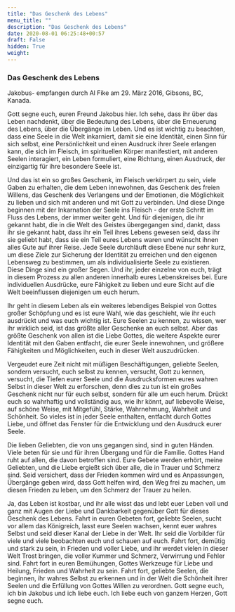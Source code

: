 ```yaml
---
title: "Das Geschenk des Lebens"
menu_title: ""
description: "Das Geschenk des Lebens"
date: 2020-08-01 06:25:48+00:57
draft: False
hidden: True
weight:
---
```

### Das Geschenk des Lebens

Jakobus- empfangen durch Al Fike am 29. März 2016, Gibsons, BC, Kanada. 

Gott segne euch, euren Freund Jakobus hier. Ich sehe, dass ihr über das Leben nachdenkt, über die Bedeutung des Lebens, über die Erneuerung des Lebens, über die Übergänge im Leben. Und es ist wichtig zu beachten, dass eine Seele in die Welt inkarniert, damit sie eine Identität, einen Sinn für sich selbst, eine Persönlichkeit und einen Ausdruck ihrer Seele erlangen kann, die sich im Fleisch, im spirituellen Körper manifestiert, mit anderen Seelen interagiert, ein Leben formuliert, eine Richtung, einen Ausdruck, der einzigartig für ihre besondere Seele ist.

Und das ist ein so großes Geschenk, im Fleisch verkörpert zu sein, viele Gaben zu erhalten, die dem Leben innewohnen, das Geschenk des freien Willens, das Geschenk des Verlangens und der Emotionen, die Möglichkeit zu lieben und sich mit anderen und mit Gott zu verbinden. Und diese Dinge beginnen mit der Inkarnation der Seele ins Fleisch - der erste Schritt im Fluss des Lebens, der immer weiter geht. Und für diejenigen, die ihr gekannt habt, die in die Welt des Geistes übergegangen sind, dankt, dass ihr sie gekannt habt, dass ihr ein Teil ihres Lebens gewesen seid, dass ihr sie geliebt habt, dass sie ein Teil eures Lebens waren und wünscht ihnen alles Gute auf ihrer Reise. Jede Seele durchläuft diese Ebene nur sehr kurz, um diese Ziele zur Sicherung der Identität zu erreichen und den eigenen Lebensweg zu bestimmen, um als individualisierte Seele zu existieren. Diese Dinge sind ein großer Segen. Und ihr, jeder einzelne von euch, trägt in diesem Prozess zu allen anderen innerhalb eures Lebenskreises bei. Eure individuellen Ausdrücke, eure Fähigkeit zu lieben und eure Sicht auf die Welt beeinflussen diejenigen um euch herum.

Ihr geht in diesem Leben als ein weiteres lebendiges Beispiel von Gottes großer Schöpfung und es ist eure Wahl, wie das geschieht, wie ihr euch ausdrückt und was euch wichtig ist. Eure Seelen zu kennen, zu wissen, wer ihr wirklich seid, ist das größte aller Geschenke an euch selbst. Aber das größte Geschenk von allen ist die Liebe Gottes, die weitere Aspekte eurer Identität mit den Gaben entfacht, die eurer Seele innewohnen, und größere Fähigkeiten und Möglichkeiten, euch in dieser Welt auszudrücken.

Vergeudet eure Zeit nicht mit müßigen Beschäftigungen, geliebte Seelen, sondern versucht, euch selbst zu kennen, versucht, Gott zu kennen, versucht, die Tiefen eurer Seele und die Ausdrucksformen eures wahren Selbst in dieser Welt zu erforschen, denn dies zu tun ist ein großes Geschenk nicht nur für euch selbst, sondern für alle um euch herum. Drückt euch so wahrhaftig und vollständig aus, wie ihr könnt, auf liebevolle Weise, auf schöne Weise, mit Mitgefühl, Stärke, Wahrnehmung, Wahrheit und Schönheit. So vieles ist in jeder Seele enthalten, entfacht durch Gottes Liebe, und öffnet das Fenster für die Entwicklung und den Ausdruck eurer Seele.

Die lieben Geliebten, die von uns gegangen sind, sind in guten Händen. Viele beten für sie und für ihren Übergang und für die Familie. Gottes Hand ruht auf allen, die davon betroffen sind. Eure Gebete werden erhört, meine Geliebten, und die Liebe ergießt sich über alle, die in Trauer und Schmerz sind. Seid versichert, dass der Frieden kommen wird und es Anpassungen, Übergänge geben wird, dass Gott helfen wird, den Weg frei zu machen, um diesen Frieden zu leben, um den Schmerz der Trauer zu heilen.

Ja, das Leben ist kostbar, und ihr alle wisst das und lebt euer Leben voll und ganz mit Augen der Liebe und Dankbarkeit gegenüber Gott für dieses Geschenk des Lebens. Fahrt in euren Gebeten fort, geliebte Seelen, sucht vor allem das Königreich, lasst eure Seelen wachsen, kennt euer wahres Selbst und seid dieser Kanal der Liebe in der Welt. Ihr seid die Vorbilder für viele und viele beobachten euch und schauen auf euch. Fahrt fort, demütig und stark zu sein, in Frieden und voller Liebe, und ihr werdet vielen in dieser Welt Trost bringen, die voller Kummer und Schmerz, Verwirrung und Fehler sind. Fahrt fort in euren Bemühungen, Gottes Werkzeuge für Liebe und Heilung, Frieden und Wahrheit zu sein. Fahrt fort, geliebte Seelen, die beginnen, ihr wahres Selbst zu erkennen und in der Welt die Schönheit ihrer Seelen und die Erfüllung von Gottes Willen zu verordnen. Gott segne euch, ich bin Jakobus und ich liebe euch. Ich liebe euch von ganzem Herzen, Gott segne euch.
